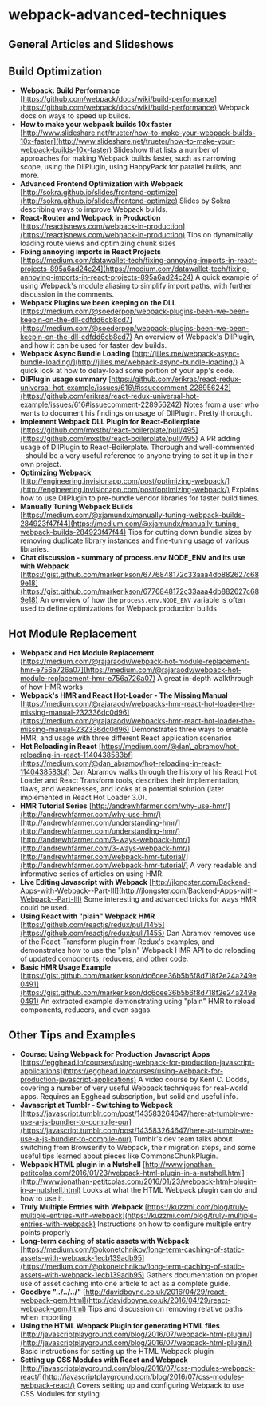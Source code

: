 # webpack-advanced-techniques

## General Articles and Slideshows

## Build Optimization

* **Webpack: Build Performance** [https://github.com/webpack/docs/wiki/build-performance](https://github.com/webpack/docs/wiki/build-performance) Webpack docs on ways to speed up builds.
* **How to make your webpack builds 10x faster** [http://www.slideshare.net/trueter/how-to-make-your-webpack-builds-10x-faster](http://www.slideshare.net/trueter/how-to-make-your-webpack-builds-10x-faster) Slideshow that lists a number of approaches for making Webpack builds faster, such as narrowing scope, using the DllPlugin, using HappyPack for parallel builds, and more.
* **Advanced Frontend Optimization with Webpack** [http://sokra.github.io/slides/frontend-optimize](http://sokra.github.io/slides/frontend-optimize) Slides by Sokra describing ways to improve Webpack builds.
* **React-Router and Webpack in Production** [https://reactjsnews.com/webpack-in-production](https://reactjsnews.com/webpack-in-production) Tips on dynamically loading route views and optimizing chunk sizes
* **Fixing annoying imports in React Projects** [https://medium.com/datawallet-tech/fixing-annoying-imports-in-react-projects-895a6ad24c24](https://medium.com/datawallet-tech/fixing-annoying-imports-in-react-projects-895a6ad24c24) A quick example of using Webpack's module aliasing to simplify import paths, with further discussion in the comments.
* **Webpack Plugins we been keeping on the DLL** [https://medium.com/@soederpop/webpack-plugins-been-we-been-keepin-on-the-dll-cdfdd6cb8cd7](https://medium.com/@soederpop/webpack-plugins-been-we-been-keepin-on-the-dll-cdfdd6cb8cd7) An overview of Webpack's DllPlugin, and how it can be used for faster dev builds.
* **Webpack Async Bundle Loading** [http://jilles.me/webpack-async-bundle-loading/](http://jilles.me/webpack-async-bundle-loading/) A quick look at how to delay-load some portion of your app's code.
* **DllPlugin usage summary** [https://github.com/erikras/react-redux-universal-hot-example/issues/616\#issuecomment-228956242](https://github.com/erikras/react-redux-universal-hot-example/issues/616#issuecomment-228956242) Notes from a user who wants to document his findings on usage of DllPlugin. Pretty thorough.
* **Implement Webpack DLL Plugin for React-Boilerplate** [https://github.com/mxstbr/react-boilerplate/pull/495](https://github.com/mxstbr/react-boilerplate/pull/495) A PR adding usage of DllPlugin to React-Boilerplate. Thorough and well-commented - should be a very useful reference to anyone trying to set it up in their own project.
* **Optimizing Webpack** [http://engineering.invisionapp.com/post/optimizing-webpack/](http://engineering.invisionapp.com/post/optimizing-webpack/) Explains how to use DllPlugin to pre-bundle vendor libraries for faster build times.
* **Manually Tuning Webpack Builds** [https://medium.com/@xjamundx/manually-tuning-webpack-builds-284923f47f44](https://medium.com/@xjamundx/manually-tuning-webpack-builds-284923f47f44) Tips for cutting down bundle sizes by removing duplicate library instances and fine-tuning usage of various libraries.
* **Chat discussion - summary of process.env.NODE\_ENV and its use with Webpack** [https://gist.github.com/markerikson/6776848172c33aaa4db882627c689e18](https://gist.github.com/markerikson/6776848172c33aaa4db882627c689e18) An overview of how the `process.env.NODE_ENV` variable is often used to define optimizations for Webpack production builds

## Hot Module Replacement

* **Webpack and Hot Module Replacement** [https://medium.com/@rajaraodv/webpack-hot-module-replacement-hmr-e756a726a07](https://medium.com/@rajaraodv/webpack-hot-module-replacement-hmr-e756a726a07) A great in-depth walkthrough of how HMR works
* **Webpack's HMR and React Hot-Loader - The Missing Manual** [https://medium.com/@rajaraodv/webpacks-hmr-react-hot-loader-the-missing-manual-232336dc0d96](https://medium.com/@rajaraodv/webpacks-hmr-react-hot-loader-the-missing-manual-232336dc0d96) Demonstrates three ways to enable HMR, and usage with three different React application scenarios
* **Hot Reloading in React** [https://medium.com/@dan\_abramov/hot-reloading-in-react-1140438583bf](https://medium.com/@dan_abramov/hot-reloading-in-react-1140438583bf) Dan Abramov walks through the history of his React Hot Loader and React Transform tools, describes their implementation, flaws, and weaknesses, and looks at a potential solution \(later implemented in React Hot Loader 3.0\).
* **HMR Tutorial Series** [http://andrewhfarmer.com/why-use-hmr/](http://andrewhfarmer.com/why-use-hmr/) [http://andrewhfarmer.com/understanding-hmr/](http://andrewhfarmer.com/understanding-hmr/) [http://andrewhfarmer.com/3-ways-webpack-hmr/](http://andrewhfarmer.com/3-ways-webpack-hmr/) [http://andrewhfarmer.com/webpack-hmr-tutorial/](http://andrewhfarmer.com/webpack-hmr-tutorial/) A very readable and informative series of articles on using HMR.
* **Live Editing Javascript with Webpack** [http://jlongster.com/Backend-Apps-with-Webpack--Part-III](http://jlongster.com/Backend-Apps-with-Webpack--Part-III) Some interesting and advanced tricks for ways HMR could be used.
* **Using React with "plain" Webpack HMR** [https://github.com/reactjs/redux/pull/1455](https://github.com/reactjs/redux/pull/1455) Dan Abramov removes use of the React-Transform plugin from Redux's examples, and demonstrates how to use the "plain" Webpack HMR API to do reloading of updated components, reducers, and other code.
* **Basic HMR Usage Example** [https://gist.github.com/markerikson/dc6cee36b5b6f8d718f2e24a249e0491](https://gist.github.com/markerikson/dc6cee36b5b6f8d718f2e24a249e0491) An extracted example demonstrating using "plain" HMR to reload components, reducers, and even sagas.

## Other Tips and Examples

* **Course: Using Webpack for Production Javascript Apps** [https://egghead.io/courses/using-webpack-for-production-javascript-applications](https://egghead.io/courses/using-webpack-for-production-javascript-applications) A video course by Kent C. Dodds, covering a number of very useful Webpack techniques for real-world apps. Requires an Egghead subscription, but solid and useful info.
* **Javascript at Tumblr - Switching to Webpack** [https://javascript.tumblr.com/post/143583264647/here-at-tumblr-we-use-a-js-bundler-to-compile-our](https://javascript.tumblr.com/post/143583264647/here-at-tumblr-we-use-a-js-bundler-to-compile-our) Tumblr's dev team talks about switching from Browserify to Webpack, their migration steps, and some useful tips learned about pieces like CommonsChunkPlugin.
* **Webpack HTML plugin in a Nutshell** [http://www.jonathan-petitcolas.com/2016/01/23/webpack-html-plugin-in-a-nutshell.html](http://www.jonathan-petitcolas.com/2016/01/23/webpack-html-plugin-in-a-nutshell.html) Looks at what the HTML Webpack plugin can do and how to use it.
* **Truly Multiple Entries with Webpack** [https://kuzzmi.com/blog/truly-multiple-entries-with-webpack](https://kuzzmi.com/blog/truly-multiple-entries-with-webpack) Instructions on how to configure multiple entry points properly
* **Long-term caching of static assets with Webpack** [https://medium.com/@okonetchnikov/long-term-caching-of-static-assets-with-webpack-1ecb139adb95](https://medium.com/@okonetchnikov/long-term-caching-of-static-assets-with-webpack-1ecb139adb95) Gathers documentation on proper use of asset caching into one article to act as a complete guide.
* **Goodbye "../../../"** [http://davidboyne.co.uk/2016/04/29/react-webpack-gem.html](http://davidboyne.co.uk/2016/04/29/react-webpack-gem.html) Tips and discussion on removing relative paths when importing
* **Using the HTML Webpack Plugin for generating HTML files** [http://javascriptplayground.com/blog/2016/07/webpack-html-plugin/](http://javascriptplayground.com/blog/2016/07/webpack-html-plugin/) Basic instructions for setting up the HTML Webpack plugin
* **Setting up CSS Modules with React and Webpack** [http://javascriptplayground.com/blog/2016/07/css-modules-webpack-react/](http://javascriptplayground.com/blog/2016/07/css-modules-webpack-react/) Covers setting up and configuring Webpack to use CSS Modules for styling

